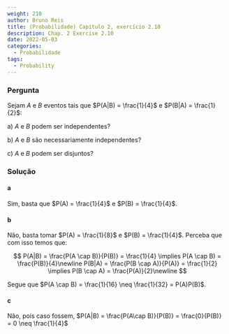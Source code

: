 ```yaml
---
weight: 210
author: Bruno Reis
title: (Probabilidade) Capítulo 2, exercício 2.10
description: Chap. 2 Exercise 2.10
date: 2022-05-03
categories:
  - Probabilidade
tags:
  - Probability
---
```

### Pergunta
Sejam $A$ e $B$ eventos tais que $P(A|B) = \frac{1}{4}$ e $P(B|A) = \frac{1}{2}$:

a) $A$ e $B$ podem ser independentes?

b) $A$ e $B$ são necessariamente independentes?

c) $A$ e $B$ podem ser disjuntos?

### Solução
#### a
Sim, basta que $P(A) = \frac{1}{4}$ e $P(B) = \frac{1}{4}$.

#### b
Não, basta tomar $P(A) = \frac{1}{8}$ e $P(B) = \frac{1}{4}$. Perceba que com isso temos que:

$$
P(A|B) = \frac{P(A \cap B)}{P(B)} = \frac{1}{4} \implies P(A \cap B) = \frac{P(B)}{4}\newline
P(B|A) = \frac{P(B \cap A)}{P(A)} = \frac{1}{2} \implies P(B \cap A) = \frac{P(A)}{2}\newline
$$

Segue que $P(A \cap B) = \frac{1}{16} \neq \frac{1}{32} = P(A)P(B)$.

#### c
Não, pois caso fossem, $P(A|B) = \frac{P(A\cap B)}{P(B)} = \frac{0}{P(B)} = 0 \neq \frac{1}{4}$
